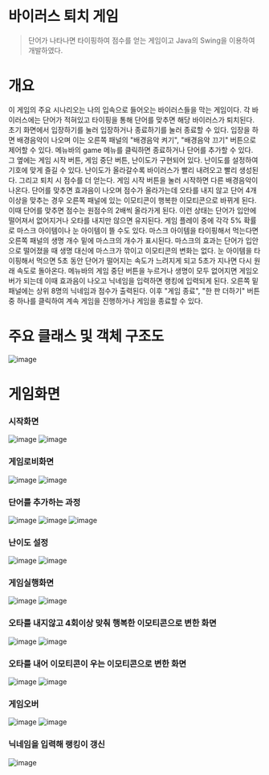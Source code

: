 # 바이러스 퇴치 게임
> 단어가 나타나면 타이핑하여 점수를 얻는 게임이고
> Java의 Swing을 이용하여 개발하였다.


# 개요
이 게임의 주요 시나리오는 나의 입속으로 들어오는 바이러스들을 막는 게임이다. 각 바이러스에는 단어가 적혀있고 
타이핑을 통해 단어를 맞추면 해당 바이러스가 퇴치된다. 초기 화면에서 입장하기를 눌러 입장하거나 종료하기를 눌러 종료할 수 있다. 
입장을 하면 배경음악이 나오며 이는 오른쪽 패널의 "배경음악 켜기", "배경음악 끄기" 버튼으로 제어할 수 있다. 메뉴바의 game 메뉴를 
클릭하면 종료하거나 단어를 추가할 수 있다. 그 옆에는 게임 시작 버튼, 게임 중단 버튼, 난이도가 구현되어 있다. 
난이도를 설정하여 기호에 맞게 즐길 수 있다. 난이도가 올라갈수록 바이러스가 빨리 내려오고 빨리 생성된다. 그리고 퇴치 시 점수를 더 얻는다. 
게임 시작 버튼을 눌러 시작하면 다른 배경음악이 나온다. 단어를 맞추면 효과음이 나오며 점수가 올라가는데 오타를 내지 않고 단어 4개 이상을 맞추는 경우
오른쪽 패널에 있는 이모티콘이 행복한 이모티콘으로 바뀌게 된다. 이때 단어를 맞추면 점수는 원점수의 2배씩 올라가게 된다. 이런 상태는 단어가 입안에 
떨어져서 없어지거나 오타를 내지만 않으면 유지된다. 게임 플레이 중에 각각 5% 확률로 마스크 아이템이나 눈 아이템이 뜰 수도 있다. 마스크 아이템을
타이핑해서 먹는다면 오른쪽 패널의 생명 개수 밑에 마스크의 개수가 표시된다. 마스크의 효과는 단어가 입안으로 떨어졌을 때 생명 대신에 마스크가
깎이고 이모티콘의 변화는 없다. 눈 아이템을 타이핑해서 먹으면 5초 동안 단어가 떨어지는 속도가 느려지게 되고 5초가 지나면 다시 원래 속도로 돌아온다.
메뉴바의 게임 중단 버튼을 누르거나 생명이 모두 없어지면 게임오버가 되는데 이때 효과음이 나오고 닉네임을 입력하면 랭킹에 입력되게 된다. 
오른쪽 밑 패널에는 상위 8명의 닉네임과 점수가 출력된다. 이후 "게임 종료", "한 판 더하기" 버튼 중 하나를 클릭하여 계속 게임을 진행하거나 게임을 종료할 수 있다.

# 주요 클래스 및 객체 구조도
![image](https://user-images.githubusercontent.com/92067099/174253342-ac598e10-6cea-488d-89f5-dc72c7210bba.png)


# 게임화면
### 시작화면
![image](https://user-images.githubusercontent.com/92067099/174250948-b442a2f3-7fe7-471c-89ee-c744849d5cf9.png)
![image](https://user-images.githubusercontent.com/92067099/174255264-446063dc-a8d7-418c-bca9-a9a5f9c2f617.png)


### 게임로비화면
![image](https://user-images.githubusercontent.com/92067099/174251321-534fcf65-e3a4-4e3a-98e6-e0fd7adaa8e7.png)
![image](https://user-images.githubusercontent.com/92067099/174255294-1010036c-a551-4eb3-ad5a-547f995ef9cd.png)


### 단어를 추가하는 과정
![image](https://user-images.githubusercontent.com/92067099/174251512-588c98d2-eb2f-4b41-9bd3-36ecd24f53c6.png)
![image](https://user-images.githubusercontent.com/92067099/174251560-656ffc15-5057-414b-b0b3-57b5ab8651f3.png)
![image](https://user-images.githubusercontent.com/92067099/174255307-7f4985e8-0090-494d-83cb-8e4e96ff8d7c.png)

### 난이도 설정
![image](https://user-images.githubusercontent.com/92067099/174251602-d222121e-66c3-45fd-8808-2cbb6bc23ada.png)
![image](https://user-images.githubusercontent.com/92067099/174255319-91b3f470-356d-4a23-bae1-ac82ee9cc24f.png)

### 게임실행화면
![image](https://user-images.githubusercontent.com/92067099/174251856-d4ae811f-b0ea-48ee-b8da-c20d48562286.png)
![image](https://user-images.githubusercontent.com/92067099/174255323-08e9ad84-ceaf-42de-aae1-01ddc92cc0fd.png)

### 오타를 내지않고 4회이상 맞춰 행복한 이모티콘으로 변한 화면
![image](https://user-images.githubusercontent.com/92067099/174251982-7c27fc57-5145-4bf5-b98b-5c36cd92b443.png)
![image](https://user-images.githubusercontent.com/92067099/174255330-3fa73cd2-ccbf-4bd6-94c3-3028b448ab18.png)

### 오타를 내어 이모티콘이 우는 이모티콘으로 변한 화면
![image](https://user-images.githubusercontent.com/92067099/174252082-28891c10-120c-4fa9-87b5-ecdb3dd987b6.png)
![image](https://user-images.githubusercontent.com/92067099/174255335-eadf2fba-bfbf-4e6f-93da-12dc57a38887.png)

### 게임오버
![image](https://user-images.githubusercontent.com/92067099/174252269-cab16a8d-8f57-4283-9e51-07f073180670.png)
![image](https://user-images.githubusercontent.com/92067099/174255339-30c65bd0-4e14-4ef5-ad7a-3f3fd31de01a.png)

### 닉네임을 입력해 랭킹이 갱신
![image](https://user-images.githubusercontent.com/92067099/174252353-cd5e4a56-072a-4036-a8e0-08332fca78ad.png)








